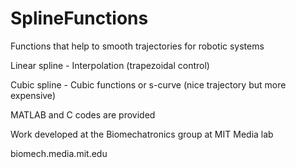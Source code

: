 # SplineFunctions

Functions that help to smooth trajectories for robotic systems

Linear spline - Interpolation (trapezoidal control)

Cubic spline - Cubic functions or s-curve (nice trajectory but more expensive)

MATLAB and C codes are provided

Work developed at the Biomechatronics group at MIT Media lab

biomech.media.mit.edu

